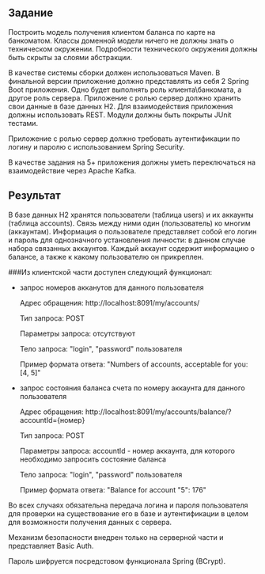 ## Задание
Построить модель получения клиентом баланса по карте на банкоматом. Классы доменной модели ничего не должны знать о техническом окружении. Подробности технического окружения должны быть скрыты за слоями абстракции.

В качестве системы сборки должен использоваться Maven. В финальной версии приложение должно представлять из себя 2 Spring Boot приложения. Одно будет выполнять роль клиента\банкомата, а другое роль сервера. Приложение с ролью сервер должно хранить свои данные в базе данных H2. Для взаимодействия приложения должны использовать REST. Модули должны быть покрыты JUnit тестами.

Приложение с ролью сервер должно требовать аутентификации по логину и паролю с использованием Spring Security.

В качестве задания на 5+ приложения должны уметь переключаться на взаимодействие через Apache Kafka.

## Результат
В базе данных H2 хранятся пользователи (таблица users) и их аккаунты (таблица accounts). Связь между ними один (пользователь)
ко многим (аккаунтам). Информация о пользователе представляет собой его логин и пароль для однозначного установления личности: 
в данном случае набора связанных аккаунтов. Каждый аккаунт содержит информацию о балансе, а также к какому пользователю он
прикреплен.

###Из клиентской части доступен следующий функционал:

- запрос номеров акканутов для данного пользователя


    Адрес обращения: http://localhost:8091/my/accounts/

    Тип запроса: POST

    Параметры запроса: отсутствуют

    Тело запроса: "login", "password" пользователя

    Пример формата ответа: "Numbers of accounts, acceptable for you: [4, 5]"

- запрос состояния баланса счета по номеру аккаунта для данного пользователя


    Адрес обращения: http://localhost:8091/my/accounts/balance/?accountId={номер}

    Тип запроса: POST

    Параметры запроса: accountId - номер аккаунта, для которого необходимо 
                                   запросить состояние баланса

    Тело запроса: "login", "password" пользователя

    Пример формата ответа: "Balance for account "5": 176"

Во всех случаях обязательна передача логина и пароля пользователя для проверки на 
существование его в базе и аутентификации в целом для возможности получения данных с сервера.

Механизм безопасности внедрен только на серверной части и представляет Basic Auth.

Пароль шифруется посредстовом функционала Spring (BCrypt).